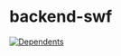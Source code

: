 # backend-swf

[![Dependents](http://107.170.57.103/spirehq/backend-swf.svg)](http://107.170.57.103/spirehq/backend-swf)
